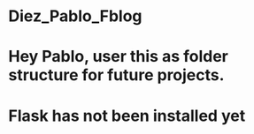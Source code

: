 # Diez_Pablo_Fblog

# Hey Pablo, user this as folder structure for future projects.

# Flask has not been installed yet

